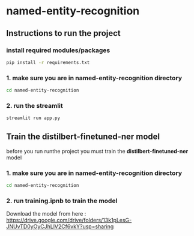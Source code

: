 # named-entity-recognition

## Instructions to run the project

### install required modules/packages

```bash
pip install -r requirements.txt
```

### 1. make sure you are in **named-entity-recognition** directory 


```bash
cd named-entity-recognition
```

### 2. run the streamlit

```bash
streamlit run app.py
```

## Train the **distilbert-finetuned-ner** model 
before you run runthe project you must train the **distilbert-finetuned-ner** model  

### 1. make sure you are in **named-entity-recognition** directory 


```bash
cd named-entity-recognition
```

### 2. run **training.ipnb** to train the model

Download the model from here : https://drive.google.com/drive/folders/13k1pLesG-JNUvTD0yOyCJhLlV2Cf6vkY?usp=sharing


